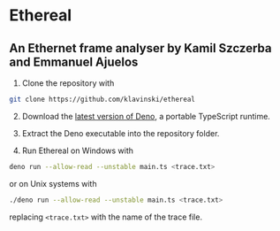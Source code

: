 # Ethereal

## An Ethernet frame analyser by Kamil Szczerba and Emmanuel Ajuelos

1. Clone the repository with

```bash
git clone https://github.com/klavinski/ethereal
```

2. Download the [latest version of Deno](https://github.com/denoland/deno/releases/latest), a portable TypeScript runtime.

3. Extract the Deno executable into the repository folder.

4. Run Ethereal on Windows with

```bash
deno run --allow-read --unstable main.ts <trace.txt>
```

or on Unix systems with

```bash
./deno run --allow-read --unstable main.ts <trace.txt>
```

replacing `<trace.txt>` with the name of the trace file.
